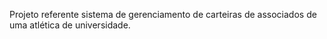 Projeto referente sistema de gerenciamento de carteiras de associados de uma atlética de universidade.